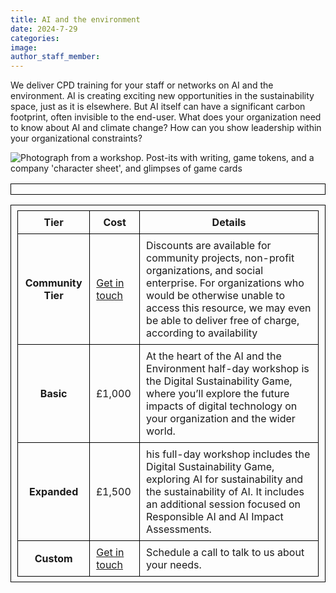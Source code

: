 ```yaml
---
title: AI and the environment
date: 2024-7-29
categories:
image:
author_staff_member:
---
```

We deliver CPD training for your staff or networks on AI and the environment. AI is creating exciting new opportunities in the sustainability space, just as it is elsewhere. But AI itself can have a significant carbon footprint, often invisible to the end-user. What does your organization need to know about AI and climate change? How can you show leadership within your organizational constraints?

<img src="https://i.ibb.co/vBjv8tB/Game-workshop-pic-1.jpg" alt="Photograph from a workshop. Post-its with writing, game tokens, and a company 'character sheet', and glimpses of game cards" border="0">

<html>
<style>
table, th, td {
  border:0.5px solid black;
  padding: 8px 10px;
}
</style>
<body>

<table style="width:100%">
<table>
    <tr>
    <th scope="col">Tier</th>
    <th scope="col">Cost</th>
    <th scope="col">Details</th>
  </tr>
  <tr>
    <th scope="row">Community Tier</th>
    <td><a href="https://susdigihumlab.github.io/Carbon-Site-Builder---https-Sustainabledigitalfutures.co.uk/contact/">Get in touch</a></td>
    <td>Discounts are available for community projects, non-profit organizations, and social enterprise. For organizations who would be otherwise unable to access this resource, we may even be able to deliver free of charge, according to availability</td>
  </tr>
  <tr>
    <th scope="row">Basic</th>
    <td>£1,000</td>
    <td>At the heart of the AI and the Environment half-day workshop is the Digital Sustainability Game, where you’ll explore the future impacts of digital technology on your organization and the wider world.</td>
  </tr>
  <tr>
    <th scope="row">Expanded</th>
    <td>£1,500</td>
    <td>his full-day workshop includes the Digital Sustainability Game, exploring AI for sustainability and the sustainability of AI. It includes an additional session focused on Responsible AI and AI Impact Assessments. </td>
  </tr>
 <tr>
    <th scope="row">Custom</th>
    <td><a href="https://susdigihumlab.github.io/Carbon-Site-Builder---https-Sustainabledigitalfutures.co.uk/contact/">Get in touch</a></td>
    <td>Schedule a call to talk to us about your needs.</td>
  </tr>
</table>


